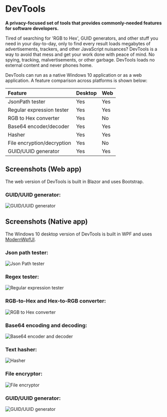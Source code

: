 # DevTools

**A privacy-focused set of tools that provides commonly-needed features for software developers.**

Tired of searching for 'RGB to Hex', GUID generators, and other stuff you need in your day-to-day,
    only to find every result loads megabytes of advertisements, trackers, and other JavaScript nuisances?
    DevTools is a way to avoid that mess and get your work done with peace of mind. No spying, tracking, malvertisements,
    or other garbage. DevTools loads no external content and never phones home.

DevTools can run as a native Windows 10 application or as a web application. A feature comparison across platforms is shown below:

| Feature                    | Desktop       | Web   |
|:-------------------------- |:------------- |:----- |
| JsonPath tester            | Yes           | Yes   |
| Regular expression tester  | Yes           | Yes   |
| RGB to Hex converter       | Yes           | No    |
| Base64 encoder/decoder     | Yes           | Yes   |
| Hasher                     | Yes           | Yes   |
| File encryption/decryption | Yes           | No    |
| GUID/UUID generator        | Yes           | Yes   |


## Screenshots (Web app)

The web version of DevTools is built in Blazor and uses Bootstrap.

### GUID/UUID generator:
![GUID/UUID generator](/images/web-image-07.png)

## Screenshots (Native app)

The Windows 10 desktop version of DevTools is built in WPF and uses [ModernWpfUI](https://github.com/Kinnara/ModernWpf).

### Json path tester:
![Json Path tester](/images/image01.png)

### Regex tester:
![Regular expression tester](/images/image02.png)

### RGB-to-Hex and Hex-to-RGB converter:
![RGB to Hex converter](/images/image03.png)

### Base64 encoding and decoding:
![Base64 encoder and decoder](/images/image04.png)

### Text hasher:
![Hasher](/images/image05.png)

### File encryptor:
![File encryptor](/images/image06.png)

### GUID/UUID generator:
![GUID/UUID generator](/images/image07.png)